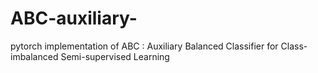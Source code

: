 # ABC-auxiliary-
pytorch implementation of ABC : Auxiliary Balanced Classifier for Class-imbalanced Semi-supervised Learning
